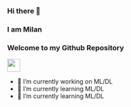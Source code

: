 ### Hi there 👋
### I am Milan
### Welcome to my Github Repository

<img src="https://raw.githubusercontent.com/<OWNER>/<OWNER>/master/<GIF_NAME>.gif" width="30px">

- 🔭 I’m currently working on ML/DL
- 🌱 I’m currently learning ML/DL
- 🌱 I’m currently learning ML/DL

<!--
**milanvarghese/milanvarghese** is a ✨ _special_ ✨ repository because its `README.md` (this file) appears on your GitHub profile.

Here are some ideas to get you started:


- 👯 I’m looking to collaborate on ...
- 🤔 I’m looking for help with ...
- 💬 Ask me about ...
- 📫 How to reach me: ...
- 😄 Pronouns: ...
- ⚡ Fun fact: ...
-->
